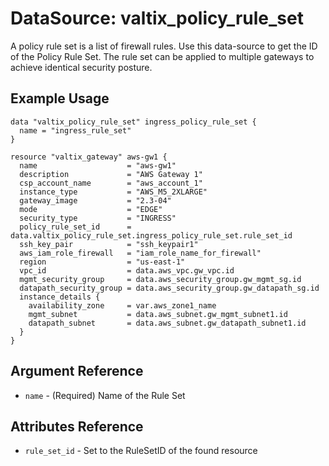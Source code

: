 # DataSource: valtix_policy_rule_set
A policy rule set is a list of firewall rules. Use this data-source to get the ID of the Policy Rule Set. The rule set can be applied to multiple gateways to achieve identical security posture.

## Example Usage
```hcl
data "valtix_policy_rule_set" ingress_policy_rule_set {
  name = "ingress_rule_set"
}

resource "valtix_gateway" aws-gw1 {
  name                    = "aws-gw1"
  description             = "AWS Gateway 1"
  csp_account_name        = "aws_account_1"
  instance_type           = "AWS_M5_2XLARGE"
  gateway_image           = "2.3-04"
  mode                    = "EDGE"
  security_type           = "INGRESS"
  policy_rule_set_id      = data.valtix_policy_rule_set.ingress_policy_rule_set.rule_set_id
  ssh_key_pair            = "ssh_keypair1"
  aws_iam_role_firewall   = "iam_role_name_for_firewall"
  region                  = "us-east-1"
  vpc_id                  = data.aws_vpc.gw_vpc.id
  mgmt_security_group     = data.aws_security_group.gw_mgmt_sg.id
  datapath_security_group = data.aws_security_group.gw_datapath_sg.id
  instance_details {
    availability_zone     = var.aws_zone1_name
    mgmt_subnet           = data.aws_subnet.gw_mgmt_subnet1.id
    datapath_subnet       = data.aws_subnet.gw_datapath_subnet1.id
  }
}
```

## Argument Reference
* `name` - (Required) Name of the Rule Set

## Attributes Reference
* `rule_set_id` - Set to the RuleSetID of the found resource
